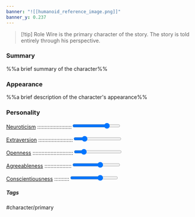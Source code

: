 ```yaml
---
banner: "![[humanoid_reference_image.png]]"
banner_y: 0.237
---
```

> [!tip] Role
> Wire is the primary character of the story. The story is told entirely through his perspective.

### Summary
%%a brief summary of the character%%

### Appearance
%%a brief description of the character's appearance%%

### Personality
<div class="slidecontainer">
  <p><a href="Neuroticism.md" class="internal-link">Neuroticism</a> :::::::::::::::::::::::<input type="range" min="1" max="100" value="75" class="slider" id="NeuroticismSlider"></p>
  <p><a href="Extraversion.md" class="internal-link">Extraversion</a> :::::::::::::::::::::::<input type="range" min="1" max="100" value="20" class="slider" id="ExtraversionSlider"></p>
  <p><a href="Openness.md" class="internal-link">Openness</a> :::::::::::::::::::::::::::<input type="range" min="1" max="100" value="18" class="slider" id="OpennessSlider"></p>
  <p><a href="Agreeableness.md" class="internal-link">Agreeableness</a> ::::::::::::::::::<input type="range" min="1" max="100" value="60" class="slider" id="AgreeablenessSlider"></p>
  <p><a href="Conscientiousness.md" class="internal-link">Conscientiousness</a> ::::::::::<input type="range" min="1" max="100" value="65" class="slider" id="ConscientiousnessSlider"></p>
</div>

##### Tags
#character/primary 
